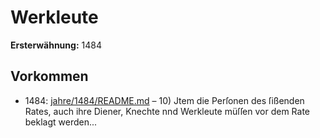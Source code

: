 # Werkleute

**Ersterwähnung:** 1484

## Vorkommen
- 1484: [jahre/1484/README.md](../jahre/1484/README.md) – 10) Jtem die Perſonen des ſißenden Rates, auch
ihre Diener, Knechte nnd Werkleute müſſen vor dem Rate
beklagt werden...
